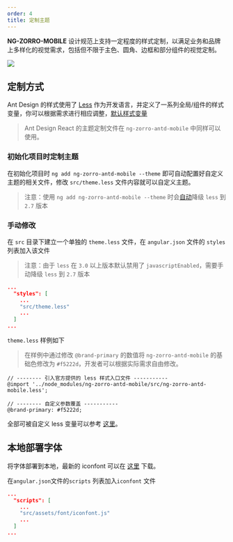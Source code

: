 ```yaml
---
order: 4
title: 定制主题
---
```


**NG-ZORRO-MOBILE** 设计规范上支持一定程度的样式定制，以满足业务和品牌上多样化的视觉需求，包括但不限于主色、圆角、边框和部分组件的视觉定制。

![](https://gw.alipayobjects.com/zos/rmsportal/bvJhBmAfTWsUixLpGLbL.png)

## 定制方式

Ant Design 的样式使用了 [Less](https://lesscss.org/) 作为开发语言，并定义了一系列全局/组件的样式变量，你可以根据需求进行相应调整，[默认样式变量](https://github.com/NG-ZORRO/ng-zorro-antd-mobile/blob/master/components/style/themes/default.less)

> Ant Design React 的主题定制文件在 `ng-zorro-antd-mobile` 中同样可以使用。

### 初始化项目时定制主题

在初始化项目时 `ng add ng-zorro-antd-mobile --theme` 即可自动配置好自定义主题的相关文件，修改 `src/theme.less` 文件内容就可以自定义主题。

> 注意：使用 `ng add ng-zorro-antd-mobile --theme` 时会[自动](https://github.com/angular/angular-cli/issues/10430)降级 `less` 到 `2.7` 版本

### 手动修改

在 `src` 目录下建立一个单独的 `theme.less` 文件，在 `angular.json` 文件的 `styles` 列表加入该文件

> 注意：由于 `less` 在 `3.0` 以上版本默认禁用了 `javascriptEnabled`，需要手动降级 `less` 到 `2.7` 版本

```json
...
  "styles": [
    ...
    "src/theme.less"
    ...
  ]
...
```

`theme.less` 样例如下

> 在样例中通过修改 `@brand-primary` 的数值将 `ng-zorro-antd-mobile` 的基础色修改为 `#f5222d`，开发者可以根据实际需求自由修改。

```less
// -------- 引入官方提供的 less 样式入口文件 -----------
@import '../node_modules/ng-zorro-antd-mobile/src/ng-zorro-antd-mobile.less';

// -------- 自定义参数覆盖 -----------
@brand-primary: #f5222d;
```

全部可被自定义 less 变量可以参考 [这里](https://github.com/NG-ZORRO/ng-zorro-antd-mobile/blob/master/components/style/themes/default.less)。

## 本地部署字体

将字体部署到本地，最新的 iconfont 可以在 [这里](https://github.com/ant-design/ant-design/releases/download/resource/iconfont-3.x.zip) 下载。

在`angular.json`文件的`scripts` 列表加入`iconfont` 文件

```json
...
  "scripts": [
    ...
    "src/assets/font/iconfont.js"
    ...
  ]
...
```
